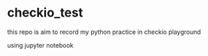 # checkio_test
this repo is aim to record my python practice in checkio playground

using jupyter notebook
